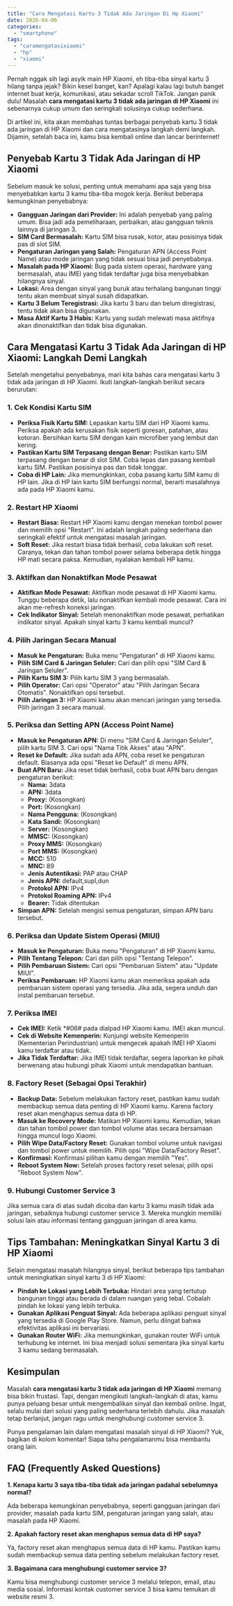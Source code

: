 ```yaml
---
title: "Cara Mengatasi Kartu 3 Tidak Ada Jaringan Di Hp Xiaomi"
date: 2026-04-06
categories: 
  - "smartphone"
tags: 
  - "caramengatasixiaomi"
  - "hp"
  - "xiaomi"
---
```


Pernah nggak sih lagi asyik main HP Xiaomi, eh tiba-tiba sinyal kartu 3 hilang tanpa jejak? Bikin kesel banget, kan? Apalagi kalau lagi butuh banget internet buat kerja, komunikasi, atau sekadar scroll TikTok. Jangan panik dulu! Masalah **cara mengatasi kartu 3 tidak ada jaringan di HP Xiaomi** ini sebenarnya cukup umum dan seringkali solusinya cukup sederhana.

Di artikel ini, kita akan membahas tuntas berbagai penyebab kartu 3 tidak ada jaringan di HP Xiaomi dan cara mengatasinya langkah demi langkah. Dijamin, setelah baca ini, kamu bisa kembali online dan lancar berinternet!

## Penyebab Kartu 3 Tidak Ada Jaringan di HP Xiaomi

Sebelum masuk ke solusi, penting untuk memahami apa saja yang bisa menyebabkan kartu 3 kamu tiba-tiba mogok kerja. Berikut beberapa kemungkinan penyebabnya:

- **Gangguan Jaringan dari Provider:** Ini adalah penyebab yang paling umum. Bisa jadi ada pemeliharaan, perbaikan, atau gangguan teknis lainnya di jaringan 3.
- **SIM Card Bermasalah:** Kartu SIM bisa rusak, kotor, atau posisinya tidak pas di slot SIM.
- **Pengaturan Jaringan yang Salah:** Pengaturan APN (Access Point Name) atau mode jaringan yang tidak sesuai bisa jadi penyebabnya.
- **Masalah pada HP Xiaomi:** Bug pada sistem operasi, hardware yang bermasalah, atau IMEI yang tidak terdaftar juga bisa menyebabkan hilangnya sinyal.
- **Lokasi:** Area dengan sinyal yang buruk atau terhalang bangunan tinggi tentu akan membuat sinyal susah didapatkan.
- **Kartu 3 Belum Teregistrasi:** Jika kartu 3 baru dan belum diregistrasi, tentu tidak akan bisa digunakan.
- **Masa Aktif Kartu 3 Habis:** Kartu yang sudah melewati masa aktifnya akan dinonaktifkan dan tidak bisa digunakan.

## Cara Mengatasi Kartu 3 Tidak Ada Jaringan di HP Xiaomi: Langkah Demi Langkah

Setelah mengetahui penyebabnya, mari kita bahas cara mengatasi kartu 3 tidak ada jaringan di HP Xiaomi. Ikuti langkah-langkah berikut secara berurutan:

### 1\. Cek Kondisi Kartu SIM

- **Periksa Fisik Kartu SIM:** Lepaskan kartu SIM dari HP Xiaomi kamu. Periksa apakah ada kerusakan fisik seperti goresan, patahan, atau kotoran. Bersihkan kartu SIM dengan kain microfiber yang lembut dan kering.
- **Pastikan Kartu SIM Terpasang dengan Benar:** Pastikan kartu SIM terpasang dengan benar di slot SIM. Coba lepas dan pasang kembali kartu SIM. Pastikan posisinya pas dan tidak longgar.
- **Coba di HP Lain:** Jika memungkinkan, coba pasang kartu SIM kamu di HP lain. Jika di HP lain kartu SIM berfungsi normal, berarti masalahnya ada pada HP Xiaomi kamu.

### 2\. Restart HP Xiaomi

- **Restart Biasa:** Restart HP Xiaomi kamu dengan menekan tombol power dan memilih opsi "Restart". Ini adalah langkah paling sederhana dan seringkali efektif untuk mengatasi masalah jaringan.
- **Soft Reset:** Jika restart biasa tidak berhasil, coba lakukan soft reset. Caranya, tekan dan tahan tombol power selama beberapa detik hingga HP mati secara paksa. Kemudian, nyalakan kembali HP kamu.

### 3\. Aktifkan dan Nonaktifkan Mode Pesawat

- **Aktifkan Mode Pesawat:** Aktifkan mode pesawat di HP Xiaomi kamu. Tunggu beberapa detik, lalu nonaktifkan kembali mode pesawat. Cara ini akan me-refresh koneksi jaringan.
- **Cek Indikator Sinyal:** Setelah menonaktifkan mode pesawat, perhatikan indikator sinyal. Apakah sinyal kartu 3 kamu kembali muncul?

### 4\. Pilih Jaringan Secara Manual

- **Masuk ke Pengaturan:** Buka menu "Pengaturan" di HP Xiaomi kamu.
- **Pilih SIM Card & Jaringan Seluler:** Cari dan pilih opsi "SIM Card & Jaringan Seluler".
- **Pilih Kartu SIM 3:** Pilih kartu SIM 3 yang bermasalah.
- **Pilih Operator:** Cari opsi "Operator" atau "Pilih Jaringan Secara Otomatis". Nonaktifkan opsi tersebut.
- **Pilih Jaringan 3:** HP Xiaomi kamu akan mencari jaringan yang tersedia. Pilih jaringan 3 secara manual.

### 5\. Periksa dan Setting APN (Access Point Name)

- **Masuk ke Pengaturan APN:** Di menu "SIM Card & Jaringan Seluler", pilih kartu SIM 3. Cari opsi "Nama Titik Akses" atau "APN".
- **Reset ke Default:** Jika sudah ada APN, coba reset ke pengaturan default. Biasanya ada opsi "Reset ke Default" di menu APN.
- **Buat APN Baru:** Jika reset tidak berhasil, coba buat APN baru dengan pengaturan berikut:
    - **Nama:** 3data
    - **APN:** 3data
    - **Proxy:** (Kosongkan)
    - **Port:** (Kosongkan)
    - **Nama Pengguna:** (Kosongkan)
    - **Kata Sandi:** (Kosongkan)
    - **Server:** (Kosongkan)
    - **MMSC:** (Kosongkan)
    - **Proxy MMS:** (Kosongkan)
    - **Port MMS:** (Kosongkan)
    - **MCC:** 510
    - **MNC:** 89
    - **Jenis Autentikasi:** PAP atau CHAP
    - **Jenis APN:** default,supl,dun
    - **Protokol APN:** IPv4
    - **Protokol Roaming APN:** IPv4
    - **Bearer:** Tidak ditentukan
- **Simpan APN:** Setelah mengisi semua pengaturan, simpan APN baru tersebut.

### 6\. Periksa dan Update Sistem Operasi (MIUI)

- **Masuk ke Pengaturan:** Buka menu "Pengaturan" di HP Xiaomi kamu.
- **Pilih Tentang Telepon:** Cari dan pilih opsi "Tentang Telepon".
- **Pilih Pembaruan Sistem:** Cari opsi "Pembaruan Sistem" atau "Update MIUI".
- **Periksa Pembaruan:** HP Xiaomi kamu akan memeriksa apakah ada pembaruan sistem operasi yang tersedia. Jika ada, segera unduh dan instal pembaruan tersebut.

### 7\. Periksa IMEI

- **Cek IMEI:** Ketik \*#06# pada dialpad HP Xiaomi kamu. IMEI akan muncul.
- **Cek di Website Kemenperin:** Kunjungi website Kemenperin (Kementerian Perindustrian) untuk mengecek apakah IMEI HP Xiaomi kamu terdaftar atau tidak.
- **Jika Tidak Terdaftar:** Jika IMEI tidak terdaftar, segera laporkan ke pihak berwenang atau hubungi pihak Xiaomi untuk mendapatkan bantuan.

### 8\. Factory Reset (Sebagai Opsi Terakhir)

- **Backup Data:** Sebelum melakukan factory reset, pastikan kamu sudah membackup semua data penting di HP Xiaomi kamu. Karena factory reset akan menghapus semua data di HP.
- **Masuk ke Recovery Mode:** Matikan HP Xiaomi kamu. Kemudian, tekan dan tahan tombol power dan tombol volume atas secara bersamaan hingga muncul logo Xiaomi.
- **Pilih Wipe Data/Factory Reset:** Gunakan tombol volume untuk navigasi dan tombol power untuk memilih. Pilih opsi "Wipe Data/Factory Reset".
- **Konfirmasi:** Konfirmasi pilihan kamu dengan memilih "Yes".
- **Reboot System Now:** Setelah proses factory reset selesai, pilih opsi "Reboot System Now".

### 9\. Hubungi Customer Service 3

Jika semua cara di atas sudah dicoba dan kartu 3 kamu masih tidak ada jaringan, sebaiknya hubungi customer service 3. Mereka mungkin memiliki solusi lain atau informasi tentang gangguan jaringan di area kamu.

## Tips Tambahan: Meningkatkan Sinyal Kartu 3 di HP Xiaomi

Selain mengatasi masalah hilangnya sinyal, berikut beberapa tips tambahan untuk meningkatkan sinyal kartu 3 di HP Xiaomi:

- **Pindah ke Lokasi yang Lebih Terbuka:** Hindari area yang tertutup bangunan tinggi atau berada di dalam ruangan yang tebal. Cobalah pindah ke lokasi yang lebih terbuka.
- **Gunakan Aplikasi Penguat Sinyal:** Ada beberapa aplikasi penguat sinyal yang tersedia di Google Play Store. Namun, perlu diingat bahwa efektivitas aplikasi ini bervariasi.
- **Gunakan Router WiFi:** Jika memungkinkan, gunakan router WiFi untuk terhubung ke internet. Ini bisa menjadi solusi sementara jika sinyal kartu 3 kamu sedang bermasalah.

## Kesimpulan

Masalah **cara mengatasi kartu 3 tidak ada jaringan di HP Xiaomi** memang bisa bikin frustasi. Tapi, dengan mengikuti langkah-langkah di atas, kamu punya peluang besar untuk mengembalikan sinyal dan kembali online. Ingat, selalu mulai dari solusi yang paling sederhana terlebih dahulu. Jika masalah tetap berlanjut, jangan ragu untuk menghubungi customer service 3.

Punya pengalaman lain dalam mengatasi masalah sinyal di HP Xiaomi? Yuk, bagikan di kolom komentar! Siapa tahu pengalamanmu bisa membantu orang lain.

## FAQ (Frequently Asked Questions)

**1\. Kenapa kartu 3 saya tiba-tiba tidak ada jaringan padahal sebelumnya normal?**

Ada beberapa kemungkinan penyebabnya, seperti gangguan jaringan dari provider, masalah pada kartu SIM, pengaturan jaringan yang salah, atau masalah pada HP Xiaomi.

**2\. Apakah factory reset akan menghapus semua data di HP saya?**

Ya, factory reset akan menghapus semua data di HP kamu. Pastikan kamu sudah membackup semua data penting sebelum melakukan factory reset.

**3\. Bagaimana cara menghubungi customer service 3?**

Kamu bisa menghubungi customer service 3 melalui telepon, email, atau media sosial. Informasi kontak customer service 3 bisa kamu temukan di website resmi 3.
